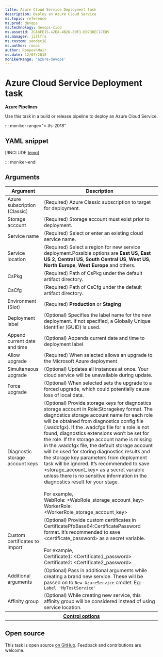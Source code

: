 ```yaml
---
title: Azure Cloud Service Deployment task
description: Deploy an Azure Cloud Service
ms.topic: reference
ms.prod: devops
ms.technology: devops-cicd
ms.assetid: 2CA8FE15-42EA-4B26-80F1-E0738EC17E89
ms.manager: jillfra
ms.custom: seodec18
ms.author: ronai
author: RoopeshNair
ms.date: 12/07/2018
monikerRange: 'azure-devops'
---
```


# Azure Cloud Service Deployment task

**Azure Pipelines**

Use this task in a build or release pipeline to deploy an Azure Cloud Service.

::: moniker range="> tfs-2018"

## YAML snippet

[!INCLUDE [temp](../_shared/yaml/AzureCloudPowerShellDeploymentV1.md)]

::: moniker-end

## Arguments

<table><thead><tr><th>Argument</th><th>Description</th></tr></thead>
<tr><td>Azure subscription (Classic)</td><td>(Required) Azure Classic subscription to target for deployment.</td></tr>
<tr><td>Storage account</td><td>(Required) Storage account must exist prior to deployment.</td></tr>
<tr><td>Service name</td><td>(Required) Select or enter an existing cloud service name.</td></tr>
<tr><td>Service location</td><td>(Required) Select a region for new service deployment.Possible options are <strong>East US</strong>, <strong>East US 2</strong>, <strong>Central US</strong>, <strong>South Central US</strong>, <strong>West US</strong>, <strong>North Europe</strong>, <strong>West Europe</strong> and others.</td></tr>
<tr><td>CsPkg</td><td>(Required) Path of CsPkg under the default artifact directory.</td></tr>
<tr><td>CsCfg</td><td>(Required) Path of CsCfg under the default artifact directory.</td></tr>
<tr><td>Environment (Slot)</td><td>(Required) <strong>Production</strong> or <strong>Staging</strong></td></tr>
<tr><td>Deployment label</td><td>(Optional) Specifies the label name for the new deployment. If not specified, a Globally Unique Identifier (GUID) is used.</td></tr>
<tr><td>Append current date and time</td><td>(Optional) Appends current date and time to deployment label</td></tr>
<tr><td>Allow upgrade</td><td>(Required) When selected allows an upgrade to the Microsoft Azure deployment</td></tr>
<tr><td>Simultaneous upgrade</td><td>(Optional) Updates all instances at once. Your cloud service will be unavailable during update.</td></tr>
<tr><td>Force upgrade</td><td>(Optional) When selected sets the upgrade to a forced upgrade, which could potentially cause loss of local data.</td></tr>
<tr><td>Diagnostic storage account keys</td><td>(Optional) Provide storage keys for diagnostics storage account in Role:Storagekey format. The diagnostics storage account name for each role will be obtained from diagnostics config file (.wadcfgx). If the .wadcfgx file for a role is not found, diagnostics extensions won’t be set for the role. If the storage account name is missing in the .wadcfgx file, the default storage account will be used for storing diagnostics results and the storage key parameters from deployment task will be ignored. It’s recommended to save &lt;storage_account_key&gt; as a secret variable unless there is no sensitive information in the diagnostics result for your stage. <br/><br/>For example,<br/> WebRole: &lt;WebRole_storage_account_key&gt;<br/>WorkerRole: &lt;WorkerRole_storage_account_key&gt;</td></tr>
<tr><td>Custom certificates to import</td><td>(Optional) Provide custom certificates in CertificatePfxBase64:CertificatePassword format. It’s recommended to save &lt;certificate_password&gt; as a secret variable. <br/><br/>For example,<br/> Certificate1: &lt;Certificate1_password&gt;<br/>Certificate2: &lt;Certificate2_password&gt;</td></tr>
<tr><td>Additional arguments</td><td>(Optional) Pass in additional arguments while creating a brand new service. These will be passed on to <code>New-AzureService</code> cmdlet. Eg: <code>-Label &#39;MyTestService&#39;</code></td></tr>
<tr><td>Affinity group</td><td>(Optional) While creating new service, this affinity group will be considered instead of using service location.</td></tr>


<tr>
<th style="text-align: center" colspan="2"><a href="~/pipelines/process/tasks.md#controloptions" data-raw-source="[Control options](../../process/tasks.md#controloptions)">Control options</a></th>
</tr>

</table>

## Open source

This task is open source [on GitHub](https://github.com/Microsoft/azure-pipelines-tasks). Feedback and contributions are welcome.
